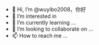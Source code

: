 - 👋 Hi, I’m @wuyibo2008，你好
- 👀 I’m interested in 
- 🌱 I’m currently learning ...
- 💞️ I’m looking to collaborate on ...
- 📫 How to reach me ...


<!---
wuyibo2008/wuyibo2008 is a ✨ special ✨ repository because its `README.md` (this file) appears on your GitHub profile.
You can click the Preview link to take a look at your changes.
--->

